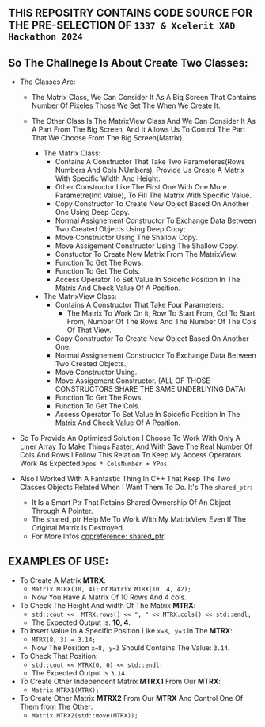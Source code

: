 ## THIS REPOSITRY CONTAINS CODE SOURCE FOR THE PRE-SELECTION OF `1337 & Xcelerit XAD Hackathon 2024`

## So The Challnege Is About Create Two Classes:
* The Classes Are:
    - The Matrix Class, We Can Consider It As A Big Screen That Contains Number Of Pixeles Those We Set The When We Create It.
    - The Other Class Is The MatrixView Class And We Can Consider It As A Part From The Big Screen, And It Allows Us To Control The Part That We Choose From The Big Screen(Matrix).

        * The Matrix Class:
            - Contains A Constructor That Take Two Parameteres(Rows Numbers And Cols NUmbers), Provide Us Create A Matrix With Specific Width And Height.
            - Other Constructor Like The First One With One More Parametre(Init Value), To Fill The Matrix With Specific Value.
            - Copy Constructor To Create New Object Based On Another One Using Deep Copy.
            - Normal Assignement Constructor To Exchange Data Between Two Created Objects Using Deep Copy;
            - Move Constructor Using The Shallow Copy.
            - Move Assigement Constructor Using The Shallow Copy.
            - Constuctor To Create New Matrix From  The MatrixView.
            - Function To Get The Rows.
            - Function To Get The Cols.
            - Access Operator To Set Value In Spicefic Position In The Matrix And Check Value Of A Position.
        * The MatrixView Class:
            - Contains A Constructor That Take Four Parameters:
                - The Matrix To Work On it, Row To Start From, Col To Start From, Number Of The Rows And The Number Of The Cols Of That View. 
            - Copy Constructor To Create New Object Based On Another One.
            - Normal Assignement Constructor To Exchange Data Between Two Created Objects.;
            - Move Constructor Using.
            - Move Assigement Constructor.
            (ALL OF THOSE CONSTRUCTORS SHARE THE SAME UNDERLIYING DATA)
            - Function To Get The Rows.
            - Function To Get The Cols.
            - Access Operator To Set Value In Spicefic Position In The Matrix And Check Value Of A Position.

* So To Provide An Optimized Solution I Choose To Work With Only A Liner Array To Make Things Faster, And With Save The Real Number Of Cols And Rows I Follow This Relation To Keep My Access Operators Work As Expected ` Xpos * ColsNumber + YPos `.
* Also I Worked With A Fantastic Thing In C++ That Keep The Two Classes Objects Related When I Want Them To Do. It's The `shared_ptr`:
    - It Is a Smart Ptr That Retains Shared Ownership Of An Object Through A Pointer.
    - The shared_ptr Help Me To Work With My MatrixView Even If The Original Matrix Is Destroyed.
    - For More Infos [cppreference: shared_ptr](https://en.cppreference.com/w/cpp/memory/shared_ptr).

## EXAMPLES OF USE:
- To Create A Matrix **MTRX**:
    * `Matrix MTRX(10, 4);` or `Matrix MTRX(10, 4, 42);`
    * Now You Have A Matrix Of 10 Rows And 4 cols.
- To Check The Height And width Of The Matrix **MTRX**:
    * `std::cout <<  MTRX.rows() << ", " << MTRX.cols() << std::endl;`
    * The Expected Output Is: **10, 4**.
- To Insert Value In A Specific Position Like `x=8, y=3` in The **MTRX**:
    * `MTRX(8, 3) = 3.14;`
    * Now The Position `x=8, y=3` Should Contains The Value: `3.14`.
- To Check That Position:
    * `std::cout << MTRX(0, 0) << std::endl;`
    * The Expected Output Is `3.14`.
- To Create Other Independent Matrix **MTRX1** From Our **MTRX**:
    * `Matrix MTRX1(MTRX);`
- To Create Other  Matrix **MTRX2** From Our **MTRX** And Control One Of Them from The Other:
    * `Matrix MTRX2(std::move(MTRX));`

